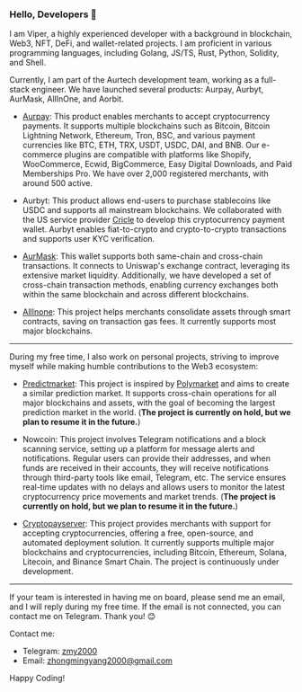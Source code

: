 ### Hello, Developers 👋

I am Viper, a highly experienced developer with a background in blockchain, Web3, NFT, DeFi, and wallet-related projects. I am proficient in various programming languages, including Golang, JS/TS, Rust, Python, Solidity, and Shell.

Currently, I am part of the Aurtech development team, working as a full-stack engineer. We have launched several products: Aurpay, Aurbyt, AurMask, AllInOne, and Aorbit.

- [Aurpay](https://aurpay.net): This product enables merchants to accept cryptocurrency payments. It supports multiple blockchains such as Bitcoin, Bitcoin Lightning Network, Ethereum, Tron, BSC, and various payment currencies like BTC, ETH, TRX, USDT, USDC, DAI, and BNB. Our e-commerce plugins are compatible with platforms like Shopify, WooCommerce, Ecwid, BigCommerce, Easy Digital Downloads, and Paid Memberships Pro. We have over 2,000 registered merchants, with around 500 active.

- Aurbyt: This product allows end-users to purchase stablecoins like USDC and supports all mainstream blockchains. We collaborated with the US service provider [Cricle](https://www.circle.com/en/usdc) to develop this cryptocurrency payment wallet. Aurbyt enables fiat-to-crypto and crypto-to-crypto transactions and supports user KYC verification.

- [AurMask](https://aurmask.net/): This wallet supports both same-chain and cross-chain transactions. It connects to Uniswap's exchange contract, leveraging its extensive market liquidity. Additionally, we have developed a set of cross-chain transaction methods, enabling currency exchanges both within the same blockchain and across different blockchains.

- [AllInone](https://dash.allinone.cash/): This project helps merchants consolidate assets through smart contracts, saving on transaction gas fees. It currently supports most major blockchains.

---

During my free time, I also work on personal projects, striving to improve myself while making humble contributions to the Web3 ecosystem:

- [Predictmarket](https://github.com/viper-00/predictmarket): This project is inspired by [Polymarket](https://polymarket.com) and aims to create a similar prediction market. It supports cross-chain operations for all major blockchains and assets, with the goal of becoming the largest prediction market in the world. (**The project is currently on hold, but we plan to resume it in the future.**)

- Nowcoin: This project involves Telegram notifications and a block scanning service, setting up a platform for message alerts and notifications. Regular users can provide their addresses, and when funds are received in their accounts, they will receive notifications through third-party tools like email, Telegram, etc. The service ensures real-time updates with no delays and allows users to monitor the latest cryptocurrency price movements and market trends. (**The project is currently on hold, but we plan to resume it in the future.**)

- [Cryptopayserver](https://github.com/viper-00/cryptopayserver): This project provides merchants with support for accepting cryptocurrencies, offering a free, open-source, and automated deployment solution. It currently supports multiple major blockchains and cryptocurrencies, including Bitcoin, Ethereum, Solana, Litecoin, and Binance Smart Chain. The project is continuously under development.

---

If your team is interested in having me on board, please send me an email, and I will reply during my free time. If the email is not connected, you can contact me on Telegram. Thank you! 😊

Contact me:

- Telegram: [zmy2000](https://t.me/zmy2000)
- Email: zhongmingyang2000@gmail.com

Happy Coding!
